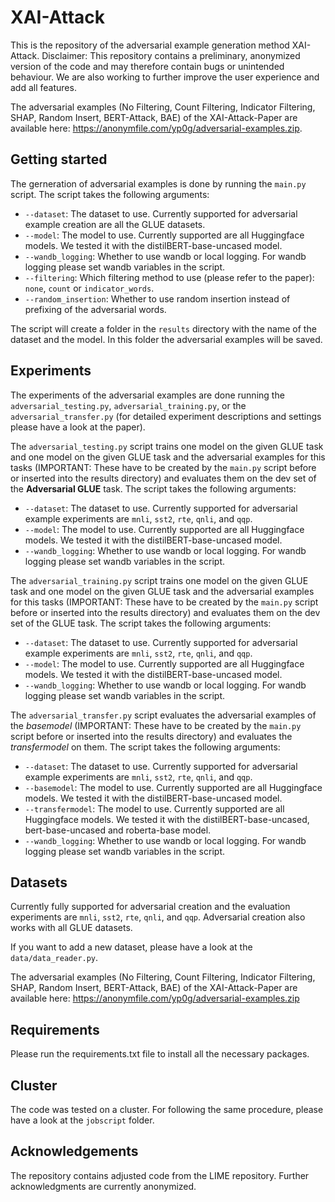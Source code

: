 # XAI-Attack

This is the repository of the adversarial example generation method XAI-Attack.
Disclaimer: This repository contains a preliminary, anonymized version of the code and may therefore contain bugs or unintended behaviour. We are also working to further improve the user experience and add all features.

The adversarial examples (No Filtering, Count Filtering, Indicator Filtering, SHAP, Random Insert, BERT-Attack, BAE) of the XAI-Attack-Paper are available here: https://anonymfile.com/yp0g/adversarial-examples.zip.


## Getting started
The gerneration of adversarial examples is done by running the `main.py` script. The script takes the following arguments:
- `--dataset`: The dataset to use. Currently supported for adversarial example creation are all the GLUE datasets.
- `--model`: The model to use. Currently supported are all Huggingface models. We tested it with the distilBERT-base-uncased model.
- `--wandb_logging`: Whether to use wandb or local logging. For wandb logging please set wandb variables in the script.
- `--filtering`: Which filtering method to use (please refer to the paper): `none`, `count` or `indicator_words`.
- `--random_insertion`: Whether to use random insertion instead of prefixing of the adversarial words.

The script will create a folder in the `results` directory with the name of the dataset and the model. In this folder the adversarial examples will be saved.


## Experiments
The experiments of the adversarial examples are done running the `adversarial_testing.py`, `adversarial_training.py`, or the `adversarial_transfer.py` (for detailed experiment descriptions and settings please have a look at the paper).


The `adversarial_testing.py` script trains one model on the given GLUE task and one model on the given GLUE task and the adversarial examples for this tasks (IMPORTANT: These have to be created by the `main.py` script before or inserted into the results directory) and evaluates them on the dev set of the __Adversarial GLUE__ task. The script takes the following arguments:
- `--dataset`: The dataset to use. Currently supported for adversarial example experiments are `mnli`, `sst2`, `rte`, `qnli`, and `qqp`.
- `--model`: The model to use. Currently supported are all Huggingface models. We tested it with the distilBERT-base-uncased model.
- `--wandb_logging`: Whether to use wandb or local logging. For wandb logging please set wandb variables in the script.

The `adversarial_training.py` script trains one model on the given GLUE task and one model on the given GLUE task and the adversarial examples for this tasks (IMPORTANT: These have to be created by the `main.py` script before or inserted into the results directory) and evaluates them on the dev set of the GLUE task. The script takes the following arguments:
- `--dataset`: The dataset to use. Currently supported for adversarial example experiments are `mnli`, `sst2`, `rte`, `qnli`, and `qqp`.
- `--model`: The model to use. Currently supported are all Huggingface models. We tested it with the distilBERT-base-uncased model.
- `--wandb_logging`: Whether to use wandb or local logging. For wandb logging please set wandb variables in the script.

The `adversarial_transfer.py` script evaluates the adversarial examples of the *basemodel* (IMPORTANT: These have to be created by the `main.py` script before or inserted into the results directory) and evaluates the *transfermodel* on them. The script takes the following arguments:
- `--dataset`: The dataset to use. Currently supported for adversarial example experiments are `mnli`, `sst2`, `rte`, `qnli`, and `qqp`.
- `--basemodel`: The model to use. Currently supported are all Huggingface models. We tested it with the distilBERT-base-uncased model.
- `--transfermodel`: The model to use. Currently supported are all Huggingface models. We tested it with the distilBERT-base-uncased, bert-base-uncased and roberta-base model.
- `--wandb_logging`: Whether to use wandb or local logging. For wandb logging please set wandb variables in the script.


## Datasets

Currently fully supported for adversarial creation and the evaluation experiments are `mnli`, `sst2`, `rte`, `qnli`, and `qqp`.
Adversarial creation also works with all GLUE datasets.

If you want to add a new dataset, please have a look at the `data/data_reader.py`.

The adversarial examples (No Filtering, Count Filtering, Indicator Filtering, SHAP, Random Insert, BERT-Attack, BAE) of the XAI-Attack-Paper are available here: https://anonymfile.com/yp0g/adversarial-examples.zip


## Requirements 

Please run the requirements.txt file to install all the necessary packages.

## Cluster
The code was tested on a cluster. For following the same procedure, please have a look at the `jobscript` folder. 

## Acknowledgements
The repository contains adjusted code from the LIME repository.
Further acknowledgments are currently anonymized.
